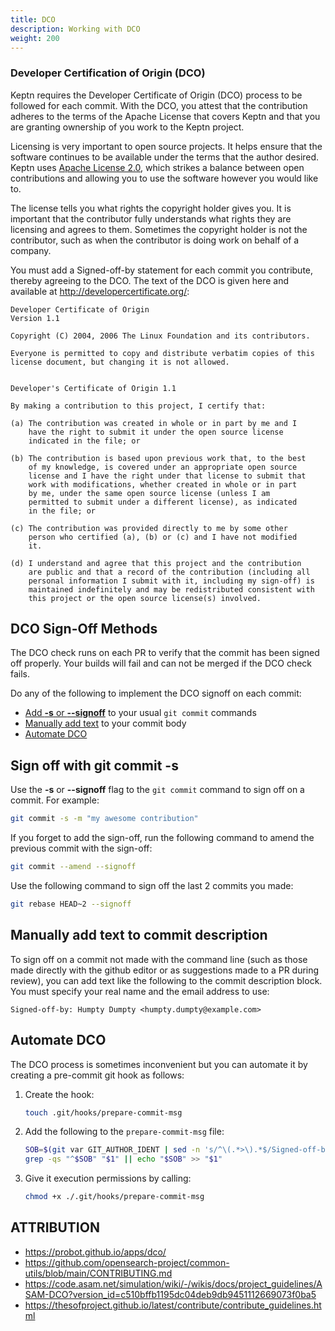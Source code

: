 ```yaml
---
title: DCO
description: Working with DCO
weight: 200
---
```


### Developer Certification of Origin (DCO)

Keptn requires the Developer Certificate of Origin (DCO) process
to be followed for each commit.
With the DCO, you attest that the contribution adheres
to the terms of the Apache License that covers Keptn
and that you are granting ownership of you work to the Keptn project.

Licensing is very important to open source projects.
It helps ensure that the software continues to be available under the
terms that the author desired.
Keptn uses [Apache License 2.0](https://github.com/keptn/lifecycle-toolkit/blob/main/LICENSE),
which strikes a balance between open contributions
and allowing you to use the software however you would like to.

The license tells you what rights the copyright holder gives you.
It is important that the contributor fully understands
what rights they are licensing and agrees to them.
Sometimes the copyright holder is not the contributor,
such as when the contributor is doing work on behalf of a company.

You must add a Signed-off-by statement for each commit you contribute,
thereby agreeing to the DCO.
The text of the DCO is given here
and available at <http://developercertificate.org/>:

```text
Developer Certificate of Origin
Version 1.1

Copyright (C) 2004, 2006 The Linux Foundation and its contributors.

Everyone is permitted to copy and distribute verbatim copies of this
license document, but changing it is not allowed.


Developer's Certificate of Origin 1.1

By making a contribution to this project, I certify that:

(a) The contribution was created in whole or in part by me and I
    have the right to submit it under the open source license
    indicated in the file; or

(b) The contribution is based upon previous work that, to the best
    of my knowledge, is covered under an appropriate open source
    license and I have the right under that license to submit that
    work with modifications, whether created in whole or in part
    by me, under the same open source license (unless I am
    permitted to submit under a different license), as indicated
    in the file; or

(c) The contribution was provided directly to me by some other
    person who certified (a), (b) or (c) and I have not modified
    it.

(d) I understand and agree that this project and the contribution
    are public and that a record of the contribution (including all
    personal information I submit with it, including my sign-off) is
    maintained indefinitely and may be redistributed consistent with
    this project or the open source license(s) involved.
```

## DCO Sign-Off Methods

The DCO check runs on each PR to verify
that the commit has been signed off properly.
Your builds will fail and can not be merged if the DCO check fails.

Do any of the following
to implement the DCO signoff on each commit:

* [Add **-s** or **--signoff**](#sign-off-with-git-commit--s)
  to your usual `git commit` commands
* [Manually add text](#manually-add-text-to-commit-description)
  to your commit body
* [Automate DCO](#automate-dco)

## Sign off with git commit -s

Use the **-s** or **--signoff** flag to the `git commit` command
to sign off on a commit.
For example:

```bash
git commit -s -m "my awesome contribution"
```

If you forget to add the sign-off,
run the following command to amend the previous commit
with the sign-off:

```bash
git commit --amend --signoff
```

Use the following command
to sign off the last 2 commits you made:

```bash
git rebase HEAD~2 --signoff
```

## Manually add text to commit description

To sign off on a commit not made with the command line
(such as those made directly with the github editor
or as suggestions made to a PR during review),
you can add text like the following to the commit description block.
You must specify your real name and the email address to use:

  ```text
  Signed-off-by: Humpty Dumpty <humpty.dumpty@example.com>
  ```

## Automate DCO

The DCO  process is sometimes inconvenient but you can automate it
by creating a pre-commit git hook as follows:

1. Create the hook:

    ``` bash
    touch .git/hooks/prepare-commit-msg
    ```

2. Add the following to the `prepare-commit-msg` file:

    ```bash
    SOB=$(git var GIT_AUTHOR_IDENT | sed -n 's/^\(.*>\).*$/Signed-off-by: \1/p')
    grep -qs "^$SOB" "$1" || echo "$SOB" >> "$1"
    ```

3. Give it execution permissions by calling:

    ```bash
    chmod +x ./.git/hooks/prepare-commit-msg
    ```

## ATTRIBUTION

* <https://probot.github.io/apps/dco/>
* <https://github.com/opensearch-project/common-utils/blob/main/CONTRIBUTING.md>
* <https://code.asam.net/simulation/wiki/-/wikis/docs/project_guidelines/ASAM-DCO?version_id=c510bffb1195dc04deb9db9451112669073f0ba5>
* <https://thesofproject.github.io/latest/contribute/contribute_guidelines.html>
